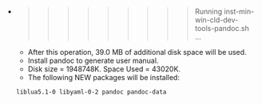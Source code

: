 * >>>>>>>>> Running inst-min-win-cld-dev-tools-pandoc.sh ...
  * After this operation, 39.0 MB of additional disk space will be used.
  * Install pandoc to generate user manual.
  * Disk size = 1948748K. Space Used = 43020K.
  * The following NEW packages will be installed:
  ```bash
  liblua5.1-0 libyaml-0-2 pandoc pandoc-data
  ```
